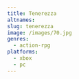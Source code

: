 ```yaml
---
title: Tenerezza
altnames:
slug: tenerezza
image: /images/70.jpg
genres:
  - action-rpg
platforms:
  - xbox
  - pc
---
```


